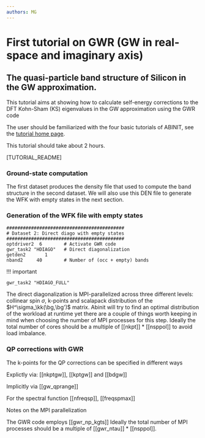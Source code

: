 ```yaml
---
authors: MG
---
```


# First tutorial on GWR (GW in real-space and imaginary axis)

## The quasi-particle band structure of Silicon in the GW approximation.

This tutorial aims at showing how to calculate self-energy corrections to the
DFT Kohn-Sham (KS) eigenvalues in the GW approximation using the GWR code

The user should be familiarized with the four basic tutorials of ABINIT,
see the [tutorial home page](/tutorial).

This tutorial should take about 2 hours.

[TUTORIAL_README]

### Ground-state computation

The first dataset produces the density file that used to compute the band structure in the second dataset.
We will also use this DEN file to generate the WFK with empty states in the next section.

### Generation of the WFK file with empty states

```
###########################################
# Dataset 2: Direct diago with empty states
###########################################
optdriver2  6        # Activate GWR code
gwr_task2 "HDIAGO"   # Direct diagonalization
getden2       1
nband2     40        # Number of (occ + empty) bands
```


!!! important

    gwr_task2 "HDIAGO_FULL"   


The direct diagonalization is MPI-parallelized across three different levels: 
collinear spin $\sigma$, k-points and scalapack distribution of the $H^\sigma_\kk(\bg,\bg')$ matrix.
Abinit will try to find an optimal distribution of the workload at runtime yet there are a couple 
of things worth keeping in mind when choosing the number of MPI processes for this step.
Ideally the total number of cores should be a multiple of [[nkpt]] * [[nsppol]] to avoid load imbalance.


### QP corrections with GWR

The k-points for the QP corrections can be specified in different ways

Explictly via:
[[nkptgw]], [[kptgw]] and [[bdgw]]

Implicitly via [[gw_qprange]]


For the spectral function
[[nfreqsp]], [[freqspmax]]

Notes on the MPI parallelization

The GWR code employs [[gwr_np_kgts]]
Ideally the total number of MPI processes should be a multiple of [[gwr_ntau]] * [[nsppol]].
